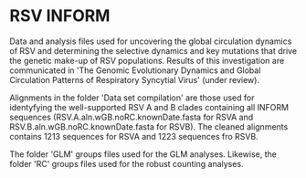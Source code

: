 # RSV INFORM

Data and analysis files used for uncovering the global circulation dynamics of RSV and determining the selective dynamics and key mutations that drive the genetic make-up of RSV populations. Results of this investigation are communicated in 'The Genomic Evolutionary Dynamics and Global Circulation Patterns of Respiratory Syncytial Virus' (under review). 

Alignments in the folder 'Data set compilation' are those used for identyfying the well-supported RSV A and B clades containing all INFORM sequences (RSV.A.aln.wGB.noRC.knownDate.fasta for RSVA and RSV.B.aln.wGB.noRC.knownDate.fasta for RSVB). The cleaned alignments contains 1213 sequences for RSVA and 1223 sequences fro RSVB.

The folder 'GLM' groups files used for the GLM analyses. Likewise, the folder 'RC' groups files used for the robust counting analyses. 


